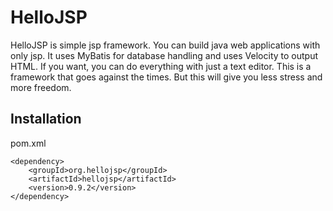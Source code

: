 # HelloJSP
HelloJSP is simple jsp framework.
You can build java web applications with only jsp.
It uses MyBatis for database handling and uses Velocity to output HTML.
If you want, you can do everything with just a text editor.
This is a framework that goes against the times.
But this will give you less stress and more freedom.

## Installation
pom.xml
```
<dependency>
	<groupId>org.hellojsp</groupId>
	<artifactId>hellojsp</artifactId>
	<version>0.9.2</version>
</dependency>
```
